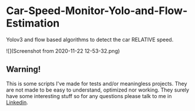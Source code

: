 # Car-Speed-Monitor-Yolo-and-Flow-Estimation
Yolov3 and flow based algorithms to detect the car RELATIVE speed.

![](Screenshot from 2020-11-22 12-53-32.png)

## Warning!
This is some scripts I've made for tests and/or meaningless projects. They are not made to be easy to understand, optimized nor working. They surely have some interesting stuff so for any questions please talk to me in [Linkedin](https://www.linkedin.com/in/diego-bonilla-salvador/).
